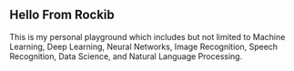 ## Hello From Rockib  
This is my personal playground which includes but not limited to Machine Learning, Deep Learning, Neural Networks, Image Recognition, Speech Recognition, Data Science, and Natural Language Processing.
